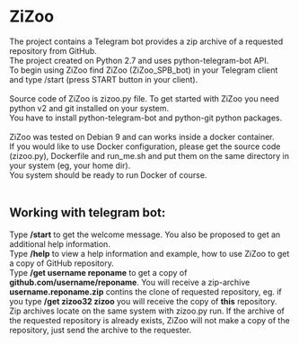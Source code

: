 # ZiZoo

The project contains a Telegram bot provides a zip archive of a requested repository from GitHub. <br>
The project created on Python 2.7 and uses python-telegram-bot API.<br>
To begin using ZiZoo find ZiZoo (ZiZoo_SPB_bot) in your Telegram client and type /start (press START button in your client).<br>
<br>
Source code of ZiZoo is zizoo.py file. To get started with ZiZoo you need python v2 and git installed on your system.<br>
You have to install python-telegram-bot and python-git python packages.<br>
<br>
ZiZoo was tested on Debian 9 and can works inside a docker container.<br>
If you would like to use Docker configuration, please get the source code (zizoo.py), Dockerfile and run_me.sh and put them on the same directory in your system (eg, your home dir).<br>
You system should be ready to run Docker of course.<br>
<br>
## Working with telegram bot:
Type **/start**  to get the welcome message. You also be proposed to get an additional help information.<br>
Type **/help** to view a help information and example, how to use ZiZoo to get a copy of GitHub repository.<br>
Type **/get username reponame** to get a copy of **github.com/username/reponame**. You will receive a zip-archive **username.reponame.zip** contins the clone of requested repository, eg. if you type **/get zizoo32 zizoo** you will receive the copy of **this** repository.<br>
Zip archives locate on the same system with zizoo.py run. If the archive of the requested repository is already exists, ZiZoo will not make a copy of the repository, just send the archive to the requester.

